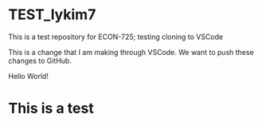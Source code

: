 # TEST_lykim7
This is a test repository for ECON-725; testing cloning to VSCode

This is a change that I am making through VSCode. We want to push these changes to GitHub.

Hello World!

# This is a test